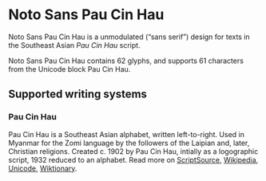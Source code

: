 
# Noto Sans Pau Cin Hau

Noto Sans Pau Cin Hau is a unmodulated (“sans serif”) design for texts in the Southeast Asian _Pau Cin Hau_ script. 

Noto Sans Pau Cin Hau contains 62 glyphs, and supports 61 characters from the Unicode block Pau Cin Hau.


## Supported writing systems


### Pau Cin Hau

Pau Cin Hau is a Southeast Asian alphabet, written left-to-right. Used in Myanmar for the Zomi language by the followers of the Laipian and, later, Christian religions. Created c. 1902 by Pau Cin Hau, intially as a logographic script, 1932 reduced to an alphabet. Read more on [ScriptSource](https://scriptsource.org/scr/Pauc), [Wikipedia](https://en.wikipedia.org/wiki/ISO_15924:Pauc), [Unicode](https://www.unicode.org/versions/Unicode13.0.0/ch16.pdf#G68308), [Wiktionary](https://en.wiktionary.org/wiki/Category:Pau_Cin_Hau_script).

